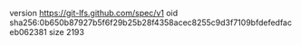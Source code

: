 version https://git-lfs.github.com/spec/v1
oid sha256:0b650b87927b5f6f29b25b28f4358acec8255c9d3f7109bfdefedfaceb062381
size 2193
